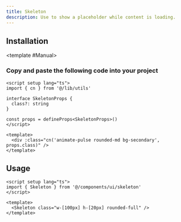 ```yaml
---
title: Skeleton
description: Use to show a placeholder while content is loading. 
---
```


<ComponentPreview name="SkeletonDemo" /> 


## Installation

<TabPreview name="CLI">
<template #CLI>

```bash
npx shadcn-vue@latest add skeleton
```
</template>

<template #Manual>

<Steps>

### Copy and paste the following code into your project

```vue
<script setup lang="ts">
import { cn } from '@/lib/utils'

interface SkeletonProps {
  class?: string
}

const props = defineProps<SkeletonProps>()
</script>

<template>
  <div :class="cn('animate-pulse rounded-md bg-secondary', props.class)" />
</template>
```

</Steps>

</template>
</TabPreview>

## Usage

```vue
<script setup lang="ts">
import { Skeleton } from '@/components/ui/skeleton'
</script>

<template>
  <Skeleton class="w-[100px] h-[20px] rounded-full" />
</template>
```